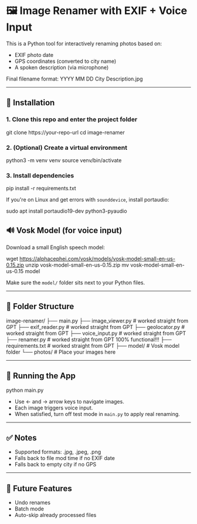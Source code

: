 # 🖼️ Image Renamer with EXIF + Voice Input

This is a Python tool for interactively renaming photos based on:
- EXIF photo date
- GPS coordinates (converted to city name)
- A spoken description (via microphone)

Final filename format:
YYYY MM DD City Description.jpg

---

## 🔧 Installation

### 1. Clone this repo and enter the project folder

git clone https://your-repo-url
cd image-renamer

### 2. (Optional) Create a virtual environment

python3 -m venv venv
source venv/bin/activate

### 3. Install dependencies

pip install -r requirements.txt

If you're on Linux and get errors with `sounddevice`, install portaudio:

sudo apt install portaudio19-dev python3-pyaudio


## 🔊 Vosk Model (for voice input)

Download a small English speech model:

wget https://alphacephei.com/vosk/models/vosk-model-small-en-us-0.15.zip
unzip vosk-model-small-en-us-0.15.zip
mv vosk-model-small-en-us-0.15 model

Make sure the `model/` folder sits next to your Python files.

---

## 📁 Folder Structure

image-renamer/
├── main.py
├── image_viewer.py  # worked straight from GPT
├── exif_reader.py  # worked straight from GPT
├── geolocator.py    # worked straight from GPT
├── voice_input.py   # worked straight from GPT
├── renamer.py		# worked straight from GPT 100% functional!!!
├── requirements.txt   # worked straight from GPT
├── model/                  # Vosk model folder
└── photos/                 # Place your images here

---

## 🚀 Running the App

python main.py

- Use ← and → arrow keys to navigate images.
- Each image triggers voice input.
- When satisfied, turn off test mode in `main.py` to apply real renaming.

---

## ✅ Notes

- Supported formats: .jpg, .jpeg, .png
- Falls back to file mod time if no EXIF date
- Falls back to empty city if no GPS

---

## 📌 Future Features

- Undo renames
- Batch mode
- Auto-skip already processed files